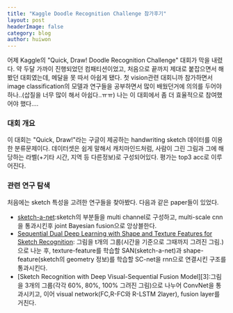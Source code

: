 ```yaml
---
title: "Kaggle Doodle Recognition Challenge 참가후기"
layout: post
headerImage: false
category: blog
author: huiwon
---
```

어제 Kaggle의 "Quick, Draw! Doodle Recognition Challenge" 대회가 막을 내렸다. 약 두달 가까이 진행되었던 컴패티션이었고, 처음으로 끝까지 제대로 붙잡으면서 해봤던 대회였는데, 메달을 못 따서 아쉽게 됐다. 첫 vision관련 대회니까 참가하면서 image classification의 모델과 연구들을 공부하면서 많이 배웠던거에 의의를 두어야하나..(삽질을 너무 많이 해서 아쉽다..ㅠㅠ) 나는 이 대회에서 좀 더 효율적으로 참여했어야 했다....

### 대회 개요
이 대회는 "Quick, Draw!"라는 구글이 제공하는 handwriting sketch 데이터를 이용한 분류문제이다. 데이터셋은 쉽게 말해서 캐치마인드처럼, 사람이 그린 그림과 그에 해당하는 라벨(+기타 시간, 지역 등 다른정보)로 구성되어있다. 평가는 top3 acc로 이루어진다.

### 관련 연구 탐색
처음에는 sketch 특성을 고려한 연구들을 찾아봤다. 다음과 같은 paper들이 있었다.
* [sketch-a-net][1]:sketch의 부분들을 multi channel로 구성하고, multi-scale cnn을 통과시킨후 joint Bayesian fusion으로 앙상블한다.
* [Sequential Dual Deep Learning with Shape and Texture Features for Sketch Recognition][2]: 그림을 t개의 그룹(시간을 기준으로 그때까지 그려진 그림.)으로 나눈 후, texture-feature를 학습할 SAN(sketch-a-net)과 shape-feature(sketch의 geometry 정보)를 학습할 SC-net을 rnn으로 연결시킨 구조를 통과시킨다.
* [Sketch Recognition with Deep Visual-Sequential Fusion Model][3]:그림을 3개의 그룹(각각 60%, 80%, 100% 그려진 그림)으로 나누어 ConvNet을 통과시키고, 이어 visual network(FC,R-FC와 R-LSTM 2layer), fusion layer를 거친다.


[1]:https://arxiv.org/pdf/1501.07873.pdf
[2]:https://arxiv.org/pdf/1708.02716.pdf
